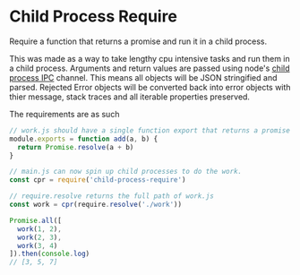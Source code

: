 # Child Process Require
Require a function that returns a promise and run it in a child process.

This was made as a way to take lengthy cpu intensive tasks and run them in a child process. Arguments and return values are passed using node's [child process IPC](https://nodejs.org/api/process.html#process_process_send_message_sendhandle_options_callback) channel. This means all objects will be JSON stringified and parsed. Rejected Error objects will be converted back into error objects with thier message, stack traces and all iterable properties preserved.


The requirements are as such

```js
// work.js should have a single function export that returns a promise
module.exports = function add(a, b) {
  return Promise.resolve(a + b)
}

// main.js can now spin up child processes to do the work.
const cpr = require('child-process-require')

// require.resolve returns the full path of work.js
const work = cpr(require.resolve('./work'))

Promise.all([
  work(1, 2),
  work(2, 3),
  work(3, 4)
]).then(console.log)
// [3, 5, 7]
```
